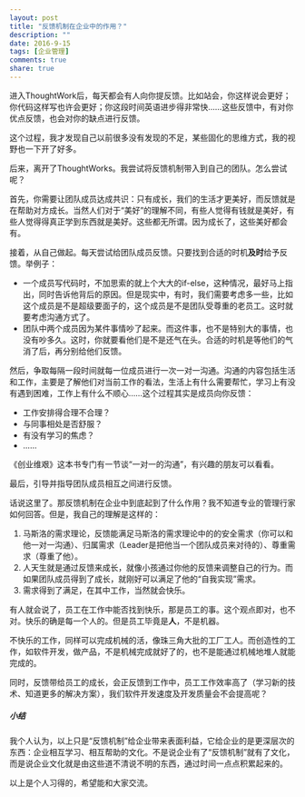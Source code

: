 ```yaml
---
layout: post
title: "反馈机制在企业中的作用？"
description: ""
date: 2016-9-15
tags: [企业管理]
comments: true
share: true
---
```


进入ThoughtWork后，每天都会有人向你提反馈。比如站会，你这样说会更好；你代码这样写也许会更好；你这段时间英语进步得非常快……这些反馈中，有对你优点反馈，也会对你的缺点进行反馈。

这个过程，我才发现自己以前很多没有发现的不足，某些固化的思维方式，我的视野也一下开了好多。

后来，离开了ThoughtWorks。我尝试将反馈机制带入到自己的团队。怎么尝试呢？

首先，你需要让团队成员达成共识：只有成长，我们的生活才更美好，而反馈就是在帮助对方成长。当然人们对于“美好”的理解不同，有些人觉得有钱就是美好，有些人觉得得真正学到东西就是美好。这些都无所谓。因为成长了，这些美好都会有。

接着，从自己做起。每天尝试给团队成员反馈。只要找到合适的时机**及时**给予反馈。举例子：

* 一个成员写代码时，不加思索的就上个大大的if-else，这种情况，最好马上指出，同时告诉他背后的原因。但是现实中，有时，我们需要考虑多一些，比如这个成员是不是超级要面子的，这个成员是不是团队受尊重的老员工。这时就要考虑沟通方式了。
* 团队中两个成员因为某件事情吵了起来。而这件事，也不是特别大的事情，也没有吵多久。这时，你就要看他们是不是还气在头。合适的时机是等他们的气消了后，再分别给他们反馈。

然后，争取每隔一段时间就每一位成员进行一次一对一沟通。沟通的内容包括生活和工作，主要是了解他们对当前工作的看法，生活上有什么需要帮忙，学习上有没有遇到困难，工作上有什么不顺心……这个过程其实是成员向你反馈：

* 工作安排得合理不合理？
* 与同事相处是否舒服？
* 有没有学习的焦虑？
* ……

《创业维艰》这本书专门有一节谈“一对一的沟通”，有兴趣的朋友可以看看。

最后，引导并指导团队成员相互之间进行反馈。

话说这里了。那反馈机制在企业中到底起到了什么作用？我不知道专业的管理行家如何回答。但是，我自己的理解是这样的：

1. 马斯洛的需求理论，反馈能满足马斯洛的需求理论中的的安全需求（你可以和他一对一沟通）、归属需求（Leader是把他当一个团队成员来对待的）、尊重需求（尊重了他）。
2. 人天生就是通过反馈来成长，就像小孩通过你他的反馈来调整自己的行为。而如果团队成员得到了成长，就刚好可以满足了他的“自我实现”需求。
3. 需求得到了满足，在其中工作，当然就会快乐。

有人就会说了，员工在工作中能否找到快乐，那是员工的事。这个观点即对，也不对。快乐的确是每一个人的。但是员工毕竟是**人**，不是机器。

不快乐的工作，同样可以完成机械的活，像珠三角大批的工厂工人。而创造性的工作，如软件开发，做产品，不是机械完成就好了的，也不是能通过机械地堆人就能完成的。

同时，反馈带给员工的成长，会正反馈到工作中，员工工作效率高了（学习新的技术、知道更多的解决方案），我们软件开发速度及开发质量会不会提高呢？

##### 小结

我个人认为，以上只是“反馈机制”给企业带来表面利益，它给企业的是更深层次的东西：企业相互学习、相互帮助的文化。不是说企业有了“反馈机制”就有了文化，而是说企业文化就是由这些道不清说不明的东西，通过时间一点点积累起来的。

以上是个人习得的，希望能和大家交流。

